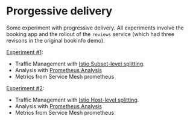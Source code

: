 # Prorgessive delivery

Some experiment with progressive delivery. All experiments involve the booking app and the rollout of the `reviews` service (which had three revisons in the original bookinfo demo).

[Experiment #1](./experiment-one/): 
- Traffic Management with [Istio Subset-level splitting](https://argo-rollouts.readthedocs.io/en/stable/features/traffic-management/istio/#subset-level-traffic-splitting).
- Analysis with [Prometheus Analysis](https://argo-rollouts.readthedocs.io/en/stable/analysis/prometheus/)
- Metrics from Service Mesh prometheus

[Experiment #2](./experiment-two/):
- Traffic Management with [Istio Host-level splitting](https://argo-rollouts.readthedocs.io/en/stable/features/traffic-management/istio/#host-level-traffic-splitting).
- Analysis with [Prometheus Analysis](https://argo-rollouts.readthedocs.io/en/stable/analysis/prometheus/)
- Metrics from Service Mesh prometheus